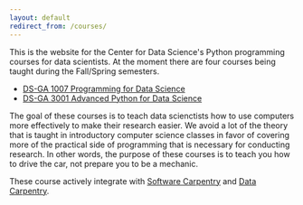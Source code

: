```yaml
---
layout: default
redirect_from: /courses/
---
```


This is the website for the Center for Data Science's Python programming courses for data scientists. 
At the moment there are four courses being taught during the Fall/Spring semesters.

* [DS-GA 1007 Programming for Data Science](/programming)
* [DS-GA 3001 Advanced Python for Data Science](/advanced)

The goal of these courses is to teach data scienctists how to use computers more
effectively to make their research easier. We avoid a lot of the theory that is
taught in introductory computer science classes in favor of covering more of the
practical side of programming that is necessary for conducting research. In
other words, the purpose of these courses is to teach you how to drive the car,
not prepare you to be a mechanic.

These course actively integrate
with [Software Carpentry](http://software-carpentry.org) and
[Data Carpentry](http://datacarpentry.org).
